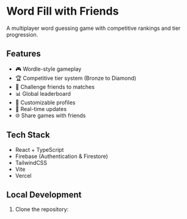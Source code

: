 # Word Fill with Friends

A multiplayer word guessing game with competitive rankings and tier progression.

## Features

- 🎮 Wordle-style gameplay
- 🏆 Competitive tier system (Bronze to Diamond)
- 👥 Challenge friends to matches
- 📊 Global leaderboard
- 🎨 Customizable profiles
- 🔄 Real-time updates
- 🌐 Share games with friends

## Tech Stack

- React + TypeScript
- Firebase (Authentication & Firestore)
- TailwindCSS
- Vite
- Vercel

## Local Development

1. Clone the repository: